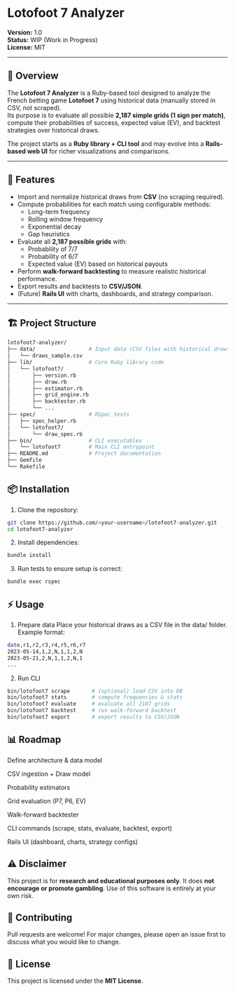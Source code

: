 # Lotofoot 7 Analyzer

**Version:** 1.0  
**Status:** WIP (Work in Progress)  
**License:** MIT  

---

## 📖 Overview

The **Lotofoot 7 Analyzer** is a Ruby-based tool designed to analyze the French betting game **Lotofoot 7** using historical data (manually stored in CSV, not scraped).  
Its purpose is to evaluate all possible **2,187 simple grids (1 sign per match)**, compute their probabilities of success, expected value (EV), and backtest strategies over historical draws.

The project starts as a **Ruby library + CLI tool** and may evolve into a **Rails-based web UI** for richer visualizations and comparisons.

---

## 🎯 Features

- Import and normalize historical draws from **CSV** (no scraping required).
- Compute probabilities for each match using configurable methods:
  - Long-term frequency
  - Rolling window frequency
  - Exponential decay
  - Gap heuristics
- Evaluate all **2,187 possible grids** with:
  - Probability of 7/7
  - Probability of 6/7
  - Expected value (EV) based on historical payouts
- Perform **walk-forward backtesting** to measure realistic historical performance.
- Export results and backtests to **CSV/JSON**.
- (Future) **Rails UI** with charts, dashboards, and strategy comparison.

---

## 🏗 Project Structure

```bash
lotofoot7-analyzer/
├── data/                 # Input data (CSV files with historical draws)
│   └── draws_sample.csv
├── lib/                  # Core Ruby library code
│   └── lotofoot7/
│       ├── version.rb
│       ├── draw.rb
│       ├── estimator.rb
│       ├── grid_engine.rb
│       ├── backtester.rb
│       └── ...
├── spec/                 # RSpec tests
│   ├── spec_helper.rb
│   └── lotofoot7/
│       └── draw_spec.rb
├── bin/                  # CLI executables
│   └── lotofoot7         # Main CLI entrypoint
├── README.md             # Project documentation
├── Gemfile
└── Rakefile
```

## 📦 Installation

1. Clone the repository:
```bash
git clone https://github.com/<your-username>/lotofoot7-analyzer.git
cd lotofoot7-analyzer
```

2. Install dependencies:
```bash
bundle install
```

3. Run tests to ensure setup is correct:
```bash
bundle exec rspec
```

## ⚡ Usage

1. Prepare data
Place your historical draws as a CSV file in the data/ folder.
Example format:
```bash
date,r1,r2,r3,r4,r5,r6,r7
2023-05-14,1,2,N,1,1,2,N
2023-05-21,2,N,1,1,2,N,1
...
```

2. Run CLI
```bash
bin/lotofoot7 scrape       # (optional) load CSV into DB
bin/lotofoot7 stats        # compute frequencies & stats
bin/lotofoot7 evaluate     # evaluate all 2187 grids
bin/lotofoot7 backtest     # run walk-forward backtest
bin/lotofoot7 export       # export results to CSV/JSON
```

## 📊 Roadmap

 Define architecture & data model

 CSV ingestion + Draw model

 Probability estimators

 Grid evaluation (P7, P6, EV)

 Walk-forward backtester

 CLI commands (scrape, stats, evaluate, backtest, export)

 Rails UI (dashboard, charts, strategy configs)

 ## ⚠️ Disclaimer

 This project is for **research and educational purposes only**.
It does **not encourage or promote gambling**.
Use of this software is entirely at your own risk.

 ## 🤝 Contributing
 
Pull requests are welcome!
For major changes, please open an issue first to discuss what you would like to change.

## 📜 License

This project is licensed under the **MIT License**.

